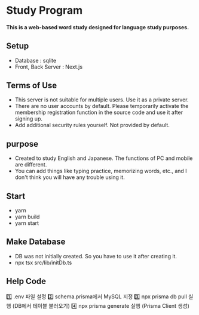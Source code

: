 # Study Program
#### This is a web-based word study designed for language study purposes.

## Setup
- Database : sqlite
- Front, Back Server : Next.js

## Terms of Use
- This server is not suitable for multiple users. Use it as a private server.
- There are no user accounts by default. Please temporarily activate the membership registration function in the source code and use it after signing up.
- Add additional security rules yourself. Not provided by default.

## purpose
- Created to study English and Japanese. The functions of PC and mobile are different.
- You can add things like typing practice, memorizing words, etc., and I don't think you will have any trouble using it.

## Start
- yarn
- yarn build
- yarn start

## Make Database
- DB was not initially created. So you have to use it after creating it.
- npx tsx src/lib/initDb.ts

## Help Code
1️⃣ .env 파일 설정
2️⃣ schema.prisma에서 MySQL 지정
3️⃣ npx prisma db pull 실행 (DB에서 테이블 불러오기)
4️⃣ npx prisma generate 실행 (Prisma Client 생성)